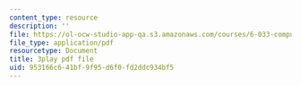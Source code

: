 ```yaml
---
content_type: resource
description: ''
file: https://ol-ocw-studio-app-qa.s3.amazonaws.com/courses/6-033-computer-system-engineering-spring-2018/953166c641bf9f95d6f0fd2ddc934bf5_r2_-2KW76ec.pdf
file_type: application/pdf
resourcetype: Document
title: 3play pdf file
uid: 953166c6-41bf-9f95-d6f0-fd2ddc934bf5
---
```


